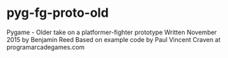 # pyg-fg-proto-old
Pygame - Older take on a platformer-fighter prototype 
Written November 2015 by Benjamin Reed
Based on example code by Paul Vincent Craven
at programarcadegames.com
